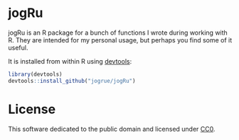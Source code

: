 # jogRu
jogRu is an R package for a bunch of functions I wrote during working with R. They are intended for my personal usage, but perhaps you find some of it useful.

It is installed from within R using [devtools](https://github.com/hadley/devtools):

```R
library(devtools)
devtools::install_github("jogrue/jogRu")
```

# License

This software dedicated to the public domain and licensed under [CC0](https://creativecommons.org/publicdomain/zero/1.0/legalcode).
